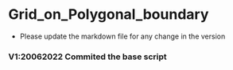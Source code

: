 # Grid_on_Polygonal_boundary
* Please update the markdown file for any change in the version 
### V1:20062022 Commited the base script

